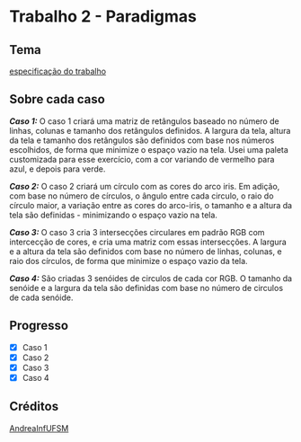 # Trabalho 2 - Paradigmas

## Tema
[especificação do trabalho](https://github.com/AndreaInfUFSM/elc117-2019a/tree/master/trabalhos/t2)

## Sobre cada caso

_**Caso 1:**_
O caso 1 criará uma matriz de retângulos baseado no número de linhas, colunas e tamanho dos retângulos definidos. A largura da tela, altura da tela e tamanho dos retângulos são definidos com base nos números escolhidos, de forma que minimize o espaço vazio na tela. Usei uma paleta customizada para esse exercício, com a cor variando de vermelho para azul, e depois para verde.

_**Caso 2:**_
O caso 2 criará um círculo com as cores do arco iris. Em adição, com base no número de círculos, o ângulo entre cada circulo, o raio do círculo maior, a variação entre as cores do arco-iris, o tamanho e a altura da tela são definidas - minimizando o espaço vazio na tela.

_**Caso 3:**_
O caso 3 cria 3 intersecções circulares em padrão RGB com intercecção de cores, e cria uma matriz com essas intersecções. A largura e a altura da tela são definidos com base no número de linhas, colunas, e raio dos círculos, de forma que minimize o espaço vazio da tela.

_**Caso 4:**_
São criadas 3 senóides de circulos de cada cor RGB. O tamanho da senóide e a largura da tela são definidas com base no número de circulos de cada senóide.

## Progresso

- [x] Caso 1
- [x] Caso 2
- [x] Caso 3
- [x] Caso 4

## Créditos
[AndreaInfUFSM](https://github.com/AndreaInfUFSM)
